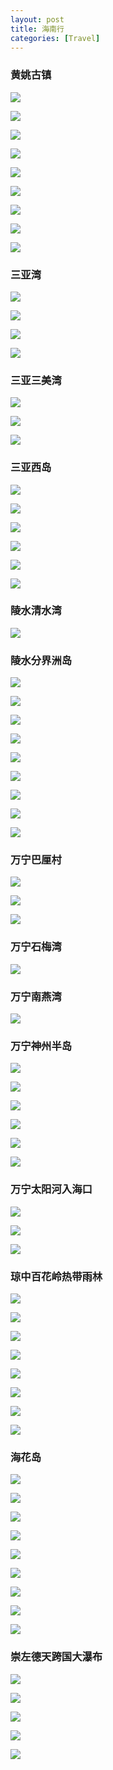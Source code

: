 ```yaml
---
layout: post
title: 海南行
categories: [Travel]
---
```


### 黄姚古镇
![]({{site.url}}/pics/hainan/huangyao1.jpg)

![]({{site.url}}/pics/hainan/huangyao2.jpg)

![]({{site.url}}/pics/hainan/huangyao3.jpg)

![]({{site.url}}/pics/hainan/huangyao4.jpg)

![]({{site.url}}/pics/hainan/huangyao5.jpg)

![]({{site.url}}/pics/hainan/huangyao6.jpg)

![]({{site.url}}/pics/hainan/huangyao7.jpg)

![]({{site.url}}/pics/hainan/huangyao8.jpg)

![]({{site.url}}/pics/hainan/huangyao9.jpg)


### 三亚湾
![]({{site.url}}/pics/hainan/sanyawan1.jpg)

![]({{site.url}}/pics/hainan/sanyawan2.jpg)

![]({{site.url}}/pics/hainan/sanyawan3.jpg)

![]({{site.url}}/pics/hainan/sanyawan4.jpg)

### 三亚三美湾
![]({{site.url}}/pics/hainan/sanmeiwan1.jpg)

![]({{site.url}}/pics/hainan/sanmeiwan2.jpg)

![]({{site.url}}/pics/hainan/sanmeiwan3.jpg)

### 三亚西岛
![]({{site.url}}/pics/hainan/xidao1.jpg)

![]({{site.url}}/pics/hainan/xidao2.jpg)

![]({{site.url}}/pics/hainan/xidao3.jpg)

![]({{site.url}}/pics/hainan/xidao4.jpg)

![]({{site.url}}/pics/hainan/xidao5.jpg)

![]({{site.url}}/pics/hainan/xidao6.jpg)

### 陵水清水湾
![]({{site.url}}/pics/hainan/linshuiwan.jpg)

### 陵水分界洲岛
![]({{site.url}}/pics/hainan/fenjiezhou1.jpg)

![]({{site.url}}/pics/hainan/fenjiezhou2.jpg)

![]({{site.url}}/pics/hainan/fenjiezhou3.jpg)

![]({{site.url}}/pics/hainan/fenjiezhou4.jpg)

![]({{site.url}}/pics/hainan/fenjiezhou5.jpg)

![]({{site.url}}/pics/hainan/fenjiezhou6.jpg)

![]({{site.url}}/pics/hainan/fenjiezhou7.jpg)

![]({{site.url}}/pics/hainan/fenjiezhou8.jpg)

![]({{site.url}}/pics/hainan/fenjiezhou9.jpg)

### 万宁巴厘村
![]({{site.url}}/pics/hainan/balicun1.jpg)

![]({{site.url}}/pics/hainan/balicun2.jpg)

![]({{site.url}}/pics/hainan/balicun3.jpg)

### 万宁石梅湾
![]({{site.url}}/pics/hainan/shimeiwan.jpg)

### 万宁南燕湾
![]({{site.url}}/pics/hainan/nanyanwan.jpg)

### 万宁神州半岛
![]({{site.url}}/pics/hainan/shenzhoubandao1.jpg)

![]({{site.url}}/pics/hainan/shenzhoubandao2.jpg)

![]({{site.url}}/pics/hainan/shenzhoubandao3.jpg)

![]({{site.url}}/pics/hainan/shenzhoubandao4.jpg)

![]({{site.url}}/pics/hainan/shenzhoubandao5.jpg)

![]({{site.url}}/pics/hainan/shenzhoubandao6.jpg)

### 万宁太阳河入海口
![]({{site.url}}/pics/hainan/taiyanghe1.jpg)

![]({{site.url}}/pics/hainan/taiyanghe2.jpg)

![]({{site.url}}/pics/hainan/taiyanghe3.jpg)

### 琼中百花岭热带雨林
![]({{site.url}}/pics/hainan/baihualing1.jpg)

![]({{site.url}}/pics/hainan/baihualing2.jpg)

![]({{site.url}}/pics/hainan/baihualing3.jpg)

![]({{site.url}}/pics/hainan/baihualing4.jpg)

![]({{site.url}}/pics/hainan/baihualing5.jpg)

![]({{site.url}}/pics/hainan/baihualing6.jpg)

![]({{site.url}}/pics/hainan/baihualing7.jpg)

![]({{site.url}}/pics/hainan/baihualing8.jpg)

### 海花岛
![]({{site.url}}/pics/hainan/haihuadao1.jpg)

![]({{site.url}}/pics/hainan/haihuadao2.jpg)

![]({{site.url}}/pics/hainan/haihuadao3.jpg)

![]({{site.url}}/pics/hainan/haihuadao4.jpg)

![]({{site.url}}/pics/hainan/haihuadao5.jpg)

![]({{site.url}}/pics/hainan/haihuadao6.jpg)

![]({{site.url}}/pics/hainan/haihuadao7.jpg)

![]({{site.url}}/pics/hainan/haihuadao8.jpg)

![]({{site.url}}/pics/hainan/haihuadao10.jpg)

### 崇左德天跨国大瀑布
![]({{site.url}}/pics/hainan/detiandapubu1.jpg)

![]({{site.url}}/pics/hainan/detiandapubu2.jpg)

![]({{site.url}}/pics/hainan/detiandapubu3.jpg)

![]({{site.url}}/pics/hainan/detiandapubu4.jpg)

![]({{site.url}}/pics/hainan/detiandapubu6.jpg)
